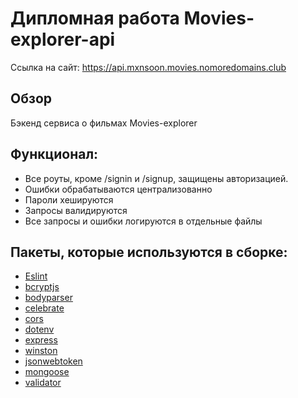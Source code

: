 # Дипломная работа Movies-explorer-api

Ссылка на сайт: https://api.mxnsoon.movies.nomoredomains.club

## Обзор

Бэкенд сервиса о фильмах Movies-explorer

## Функционал:

- Все роуты, кроме /signin и /signup, защищены авторизацией.
- Ошибки обрабатываются централизованно
- Пароли хешируются
- Запросы валидируются
- Все запросы и ошибки логируются в отдельные файлы

## Пакеты, которые используются в сборке:

- [Eslint](https://github.com/eslint/eslint)
- [bcryptjs](https://github.com/dcodeIO/bcrypt.js/)
- [bodyparser](https://github.com/expressjs/body-parser)
- [celebrate](https://github.com/arb/celebrate)
- [cors](https://github.com/expressjs/cors)
- [dotenv](https://github.com/motdotla/dotenv)
- [express](https://github.com/expressjs/express)
- [winston](https://github.com/winstonjs/winston)
- [jsonwebtoken](https://github.com/auth0/node-jsonwebtoken)
- [mongoose](https://github.com/Automattic/mongoose)
- [validator](https://github.com/validatorjs/validator.js/)

